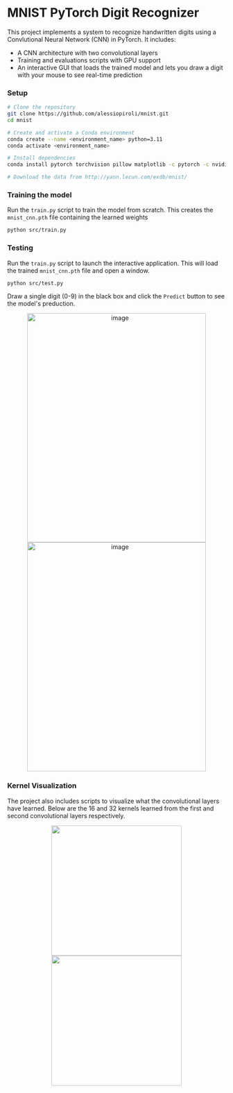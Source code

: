 # MNIST PyTorch Digit Recognizer
This project implements a system to recognize handwritten digits using a Convlutional Neural Network (CNN) in PyTorch.
It includes:
- A CNN architecture with two convolutional layers
- Training and evaluations scripts with GPU support
- An interactive GUI that loads the trained model and lets you draw a digit with your mouse to see real-time prediction

### Setup
```bash
# Clone the repository
git clone https://github.com/alessiopiroli/mnist.git
cd mnist

# Create and activate a Conda environment
conda create --name <environment_name> python=3.11
conda activate <environment_name>

# Install dependencies
conda install pytorch torchvision pillow matplotlib -c pytorch -c nvidia

# Download the data from http://yann.lecun.com/exdb/mnist/
```

### Training the model
Run the `train.py` script to train the model from scratch. This creates the `mnist_cnn.pth` file containing the learned weights
```bash
python src/train.py
```

### Testing
Run the `train.py` script to launch the interactive application. This will load the trained `mnist_cnn.pth` file and open a window.
```bash
python src/test.py
```
Draw a single digit (0-9) in the black box and click the `Predict` button to see the model's preduction.
<div align="center">
<img width="412" height="528" alt="image" src="https://github.com/user-attachments/assets/4bfaa173-8fc7-4115-94e9-974234e48f57" />
<img width="412" height="528" alt="image" src="https://github.com/user-attachments/assets/8786b2ed-b01b-4a95-a713-12feaf9348bf" />
</div>

### Kernel Visualization
The project also includes scripts to visualize what the convolutional layers have learned.
Below are the 16 and 32 kernels learned from the first and second convolutional layers respectively.
<div align="center">
<p float="left">
  <img src="https://github.com/user-attachments/assets/83fbc8ca-dd30-44ce-933f-e54d28c117c0" height="300"/>
  <img src="https://github.com/user-attachments/assets/86fd042d-1d01-4fc6-bea9-737b9767540c" height="300"/>
</p>
</div>
